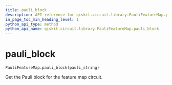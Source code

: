 ```yaml
---
title: pauli_block
description: API reference for qiskit.circuit.library.PauliFeatureMap.pauli_block
in_page_toc_min_heading_level: 1
python_api_type: method
python_api_name: qiskit.circuit.library.PauliFeatureMap.pauli_block
---
```


# pauli\_block

<span id="qiskit.circuit.library.PauliFeatureMap.pauli_block" />

`PauliFeatureMap.pauli_block(pauli_string)`

Get the Pauli block for the feature map circuit.

